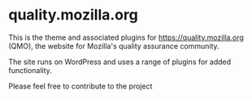 quality.mozilla.org
===================

This is the theme and associated plugins for https://quality.mozilla.org (QMO), the website for Mozilla's quality assurance community. 

The site runs on WordPress and uses a range of plugins for added functionality.

Please feel free to contribute to the project

